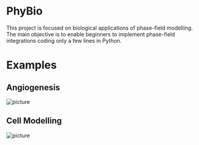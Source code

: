 # PhyBio

This project is focused on biological applications of phase-field modelling. The main objective is to enable beginners to implement phase-field integrations coding only a few lines in Python. 

# Examples
## Angiogenesis
![picture](https://moreirasm.files.wordpress.com/2018/06/300ms.gif)

## Cell Modelling

![picture](https://moreirasm.files.wordpress.com/2015/05/movie-e1529103110170.gif)